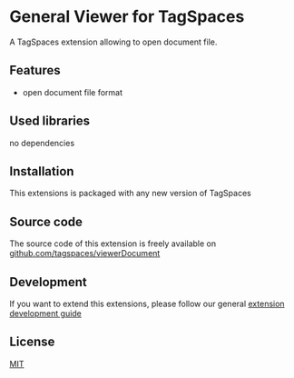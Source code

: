 # General Viewer for TagSpaces

A TagSpaces extension allowing to open document file.

## Features

* open document file format

## Used libraries
no dependencies

## Installation

This extensions is packaged with any new version of TagSpaces

## Source code

The source code of this extension is freely available on [github.com/tagspaces/viewerDocument](https://github.com/tagspaces/viewerDocument/)

## Development

If you want to extend this extensions, please follow our general [extension development guide](http://tagspaces.org/documentation/extension-development-guide)

## License

[MIT](https://github.com/tagspaces/viewerDocument/blob/master/LICENSE.txt)

